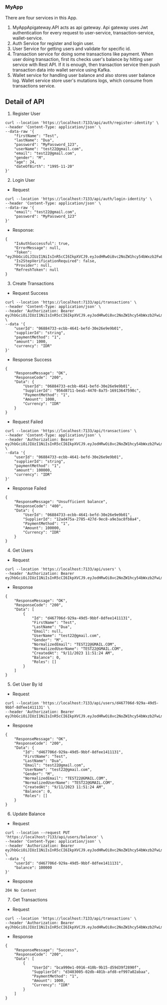 ### MyApp

There are four services in this App.

1. MyAppApigateway.API acts as api gateway. Api gateway uses Jwt authentication for every request to user-service, transaction-service, wallet-service.
2. Auth Service for register and login user.
3. User Service for getting users and validate for specific id.
4. Transaction service for doing some transactions like payment. When user doing transaction, first its checks user's balance by hitting user service with Rest API. If it is enough, then transaction service then push transaction data into wallet service using Kafka.
5. Wallet service for handling user balance and also stores user balance log. Wallet service store user's mutations logs, which consume from transactions service.


## Detail of API
1. Register User
```
curl --location 'https://localhost:7133/api/auth/register-identity' \
--header 'Content-Type: application/json' \
--data-raw '{
    "firstName": "Test",
    "lastName": "Dua",
    "password": "MyPassword_123",
    "userName": "test22@gmail.com",
    "email": "test22@gmail.com",
    "gender": "M",
    "age": 24,
    "dateOfBirth": "1995-11-20"
}'
```

2. Login User
- Request
```
curl --location 'https://localhost:7133/api/auth/login-identity' \
--header 'Content-Type: application/json' \
--data-raw '{
    "email": "test22@gmail.com",
    "password": "MyPassword_123"
}'
```
- Response:
```
{
    "IsAuthSuccessful": true,
    "ErrorMessage": null,
    "Token": "eyJhbGciOiJIUzI1NiIsInR5cCI6IkpXVCJ9.eyJodHRwOi8vc2NoZW1hcy54bWxzb2FwLm9yZy93cy8yMDA1LzA1L2lkZW50aXR5L2NsYWltcy9lbWFpbGFkZHJlc3MiOiJ0ZXN0MjJAZ21haWwuY29tIiwiZXhwIjoxNjk0NDI2NDk0LCJpc3MiOiJodHRwOi8vbG9jYWxob3N0OjUwMDEvLGh0dHA6Ly9sb2NhbGhvc3Q6NTAwMy8saHR0cDovL2xvY2FsaG9zdDo1MDA1LyIsImF1ZCI6Imh0dHA6Ly9sb2NhbGhvc3Q6NDIwMS8ifQ.hUW2MDQV73eYcBw4Ato5VmrWEnhNHbRvkLvYGG0WHf4",
    "Is2StepVerificationRequired": false,
    "Provider": null,
    "RefreshToken": null
}
```

3. Create Transactions
- Request Success
```
curl --location 'https://localhost:7133/api/transactions' \
--header 'Content-Type: application/json' \
--header 'Authorization: Bearer eyJhbGciOiJIUzI1NiIsInR5cCI6IkpXVCJ9.eyJodHRwOi8vc2NoZW1hcy54bWxzb2FwLm9yZy93cy8yMDA1LzA1L2lkZW50aXR5L2NsYWltcy9lbWFpbGFkZHJlc3MiOiJsYW1ib2t0dWx1czIyQGdtYWlsLmNvbSIsImV4cCI6MTY5NDQyMzg3NSwiaXNzIjoiaHR0cDovL2xvY2FsaG9zdDo1MDAxLyxodHRwOi8vbG9jYWxob3N0OjUwMDMvLGh0dHA6Ly9sb2NhbGhvc3Q6NTAwNS8iLCJhdWQiOiJodHRwOi8vbG9jYWxob3N0OjQyMDEvIn0.MW4qKZltVF8iDvUcrCa787peCCe7kF80SSSxOjfM6JA' \
--data '{
    "userId": "06884733-ecbb-4641-befd-30e26e9e9b01",
    "supplierId": "string",
    "paymentMethod": "1",
    "amount": 1000,
    "currency": "IDR"
}'
```
- Response Success
```
{
    "ResponseMessage": "OK",
    "ResponseCode": "200",
    "Data": {
        "UserId": "06884733-ecbb-4641-befd-30e26e9e9b01",
        "SupplierId": "956d8711-bea5-4470-8a75-16913647598c",
        "PaymentMethod": "1",
        "Amount": 1000,
        "Currency": "IDR"
    }
}
```

- Request Failed
```
curl --location 'https://localhost:7133/api/transactions' \
--header 'Content-Type: application/json' \
--header 'Authorization: Bearer eyJhbGciOiJIUzI1NiIsInR5cCI6IkpXVCJ9.eyJodHRwOi8vc2NoZW1hcy54bWxzb2FwLm9yZy93cy8yMDA1LzA1L2lkZW50aXR5L2NsYWltcy9lbWFpbGFkZHJlc3MiOiJ0ZXN0MjJAZ21haWwuY29tIiwiZXhwIjoxNjk0NDI2NDk0LCJpc3MiOiJodHRwOi8vbG9jYWxob3N0OjUwMDEvLGh0dHA6Ly9sb2NhbGhvc3Q6NTAwMy8saHR0cDovL2xvY2FsaG9zdDo1MDA1LyIsImF1ZCI6Imh0dHA6Ly9sb2NhbGhvc3Q6NDIwMS8ifQ.hUW2MDQV73eYcBw4Ato5VmrWEnhNHbRvkLvYGG0WHf4' \
--data '{
    "userId": "06884733-ecbb-4641-befd-30e26e9e9b01",
    "supplierId": "string",
    "paymentMethod": "1",
    "amount": 100000,
    "currency": "IDR"
}'
```
- Response Failed
```
{
    "ResponseMessage": "Unsufficient balance",
    "ResponseCode": "400",
    "Data": {
        "UserId": "06884733-ecbb-4641-befd-30e26e9e9b01",
        "SupplierId": "12ad475a-2785-427d-9ec8-a9e3ac8fb8a4",
        "PaymentMethod": "1",
        "Amount": 100000,
        "Currency": "IDR"
    }
}
```

4. Get Users
- Request
```
curl --location 'https://localhost:7133/api/users' \
--header 'Authorization: Bearer eyJhbGciOiJIUzI1NiIsInR5cCI6IkpXVCJ9.eyJodHRwOi8vc2NoZW1hcy54bWxzb2FwLm9yZy93cy8yMDA1LzA1L2lkZW50aXR5L2NsYWltcy9lbWFpbGFkZHJlc3MiOiJ0ZXN0MjJAZ21haWwuY29tIiwiZXhwIjoxNjk0NDI2NDk0LCJpc3MiOiJodHRwOi8vbG9jYWxob3N0OjUwMDEvLGh0dHA6Ly9sb2NhbGhvc3Q6NTAwMy8saHR0cDovL2xvY2FsaG9zdDo1MDA1LyIsImF1ZCI6Imh0dHA6Ly9sb2NhbGhvc3Q6NDIwMS8ifQ.hUW2MDQV73eYcBw4Ato5VmrWEnhNHbRvkLvYGG0WHf4'
```
- Response
```
{
    "ResponseMessage": "OK",
    "ResponseCode": "200",
    "Data": [
        {
            "Id": "d467706d-929a-49d5-9bbf-8dfee1411131",
            "FirstName": "Test",
            "LastName": "Dua",
            "Email": null,
            "UserName": "test22@gmail.com",
            "Gender": "M",
            "NormalizedEmail": "TEST22@GMAIL.COM",
            "NormalizedUserName": "TEST22@GMAIL.COM",
            "CreatedAt": "9/11/2023 11:51:24 AM",
            "Balance": 0,
            "Roles": []
        }
    ]
}
```

5. Get User By Id
- Request 
```
curl --location 'https://localhost:7133/api/users/d467706d-929a-49d5-9bbf-8dfee1411131' \
--header 'Authorization: Bearer eyJhbGciOiJIUzI1NiIsInR5cCI6IkpXVCJ9.eyJodHRwOi8vc2NoZW1hcy54bWxzb2FwLm9yZy93cy8yMDA1LzA1L2lkZW50aXR5L2NsYWltcy9lbWFpbGFkZHJlc3MiOiJ0ZXN0MjJAZ21haWwuY29tIiwiZXhwIjoxNjk0NDI2NDk0LCJpc3MiOiJodHRwOi8vbG9jYWxob3N0OjUwMDEvLGh0dHA6Ly9sb2NhbGhvc3Q6NTAwMy8saHR0cDovL2xvY2FsaG9zdDo1MDA1LyIsImF1ZCI6Imh0dHA6Ly9sb2NhbGhvc3Q6NDIwMS8ifQ.hUW2MDQV73eYcBw4Ato5VmrWEnhNHbRvkLvYGG0WHf4'
```
- Resposne
```
{
    "ResponseMessage": "OK",
    "ResponseCode": "200",
    "Data": {
        "Id": "d467706d-929a-49d5-9bbf-8dfee1411131",
        "FirstName": "Test",
        "LastName": "Dua",
        "Email": "test22@gmail.com",
        "UserName": "test22@gmail.com",
        "Gender": "M",
        "NormalizedEmail": "TEST22@GMAIL.COM",
        "NormalizedUserName": "TEST22@GMAIL.COM",
        "CreatedAt": "9/11/2023 11:51:24 AM",
        "Balance": 0,
        "Roles": []
    }
}
```

6. Update Balance
- Request
```
curl --location --request PUT 'https://localhost:7133/api/users/balance' \
--header 'Content-Type: application/json' \
--header 'Authorization: Bearer eyJhbGciOiJIUzI1NiIsInR5cCI6IkpXVCJ9.eyJodHRwOi8vc2NoZW1hcy54bWxzb2FwLm9yZy93cy8yMDA1LzA1L2lkZW50aXR5L2NsYWltcy9lbWFpbGFkZHJlc3MiOiJ0ZXN0MjJAZ21haWwuY29tIiwiZXhwIjoxNjk0NDI2NDk0LCJpc3MiOiJodHRwOi8vbG9jYWxob3N0OjUwMDEvLGh0dHA6Ly9sb2NhbGhvc3Q6NTAwMy8saHR0cDovL2xvY2FsaG9zdDo1MDA1LyIsImF1ZCI6Imh0dHA6Ly9sb2NhbGhvc3Q6NDIwMS8ifQ.hUW2MDQV73eYcBw4Ato5VmrWEnhNHbRvkLvYGG0WHf4' \
--data '{
    "userId": "d467706d-929a-49d5-9bbf-8dfee1411131",
    "balance": 100000
}'
```
- Resposne
```
204 No Content
```

7. Get Transactions
- Request
```
curl --location 'https://localhost:7133/api/transactions' \
--header 'Authorization: Bearer eyJhbGciOiJIUzI1NiIsInR5cCI6IkpXVCJ9.eyJodHRwOi8vc2NoZW1hcy54bWxzb2FwLm9yZy93cy8yMDA1LzA1L2lkZW50aXR5L2NsYWltcy9lbWFpbGFkZHJlc3MiOiJ0ZXN0MjJAZ21haWwuY29tIiwiZXhwIjoxNjk0NDI2NDk0LCJpc3MiOiJodHRwOi8vbG9jYWxob3N0OjUwMDEvLGh0dHA6Ly9sb2NhbGhvc3Q6NTAwMy8saHR0cDovL2xvY2FsaG9zdDo1MDA1LyIsImF1ZCI6Imh0dHA6Ly9sb2NhbGhvc3Q6NDIwMS8ifQ.hUW2MDQV73eYcBw4Ato5VmrWEnhNHbRvkLvYGG0WHf4'
```
- Response
```
{
    "ResponseMessage": "Success",
    "ResponseCode": "200",
    "Data": [
        {
            "UserId": "bca990e1-0916-410b-9b15-d59d39f2890f",
            "SupplierId": "d3483005-02db-401b-afd8-ef997a02abaa",
            "PaymentMethod": "1",
            "Amount": 1000,
            "Currency": "IDR"
        }
    ]
}
```
